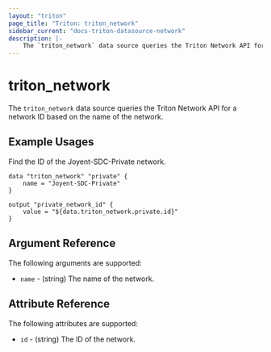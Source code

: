 ```yaml
---
layout: "triton"
page_title: "Triton: triton_network"
sidebar_current: "docs-triton-datasource-network"
description: |-
    The `triton_network` data source queries the Triton Network API for network IDs.
---
```


# triton\_network

The `triton_network` data source queries the Triton Network API for a network ID
based on the name of the network.

## Example Usages

Find the ID of the Joyent-SDC-Private network.

```hcl
data "triton_network" "private" {
    name = "Joyent-SDC-Private"
}

output "private_network_id" {
    value = "${data.triton_network.private.id}"
}
```

## Argument Reference

The following arguments are supported:

* `name` - (string)
    The name of the network.

## Attribute Reference

The following attributes are supported:

* `id` - (string)
    The ID of the network.
